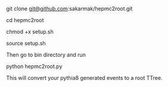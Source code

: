 git clone git@github.com:sakarmak/hepmc2root.git

cd hepmc2root

chmod +x setup.sh

source setup.sh

Then go to bin directory and run

python hepmc2root.py <path to hepmc file>

This will convert your pythia8 generated events to a root TTree.
